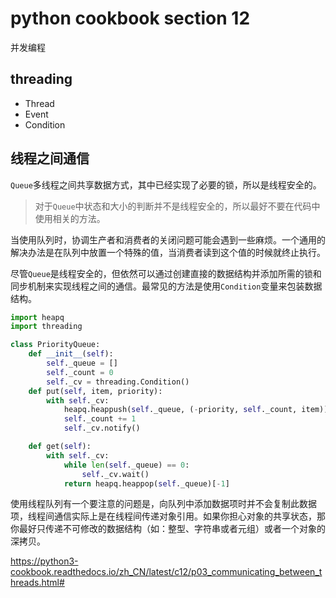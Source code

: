 # python cookbook section 12

并发编程

## threading

- Thread
- Event
- Condition

## 线程之间通信

`Queue`多线程之间共享数据方式，其中已经实现了必要的锁，所以是线程安全的。

> 对于`Queue`中状态和大小的判断并不是线程安全的，所以最好不要在代码中使用相关的方法。

当使用队列时，协调生产者和消费者的关闭问题可能会遇到一些麻烦。一个通用的解决办法是在队列中放置一个特殊的值，当消费者读到这个值的时候就终止执行。

尽管`Queue`是线程安全的，但依然可以通过创建直接的数据结构并添加所需的锁和同步机制来实现线程之间的通信。最常见的方法是使用`Condition`变量来包装数据结构。


```py
import heapq
import threading

class PriorityQueue:
    def __init__(self):
        self._queue = []
        self._count = 0
        self._cv = threading.Condition()
    def put(self, item, priority):
        with self._cv:
            heapq.heappush(self._queue, (-priority, self._count, item))
            self._count += 1
            self._cv.notify()

    def get(self):
        with self._cv:
            while len(self._queue) == 0:
                self._cv.wait()
            return heapq.heappop(self._queue)[-1]
```

使用线程队列有一个要注意的问题是，向队列中添加数据项时并不会复制此数据项，线程间通信实际上是在线程间传递对象引用。如果你担心对象的共享状态，那你最好只传递不可修改的数据结构（如：整型、字符串或者元组）或者一个对象的深拷贝。

https://python3-cookbook.readthedocs.io/zh_CN/latest/c12/p03_communicating_between_threads.html#


